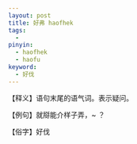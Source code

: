 ```yaml
---
layout: post
title: 好弗 haofhek
tags:
  - 
pinyin: 
  - haofhek
  - haofu
keyword: 
  - 好伐
---
```


【释义】语句末尾的语气词。表示疑问。            

【例句】就搿能介样子弄，~ ？                

【俗字】好伐          
